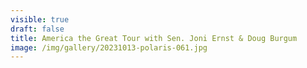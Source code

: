 ```yaml
---
visible: true
draft: false
title: America the Great Tour with Sen. Joni Ernst & Doug Burgum
image: /img/gallery/20231013-polaris-061.jpg
---
```

